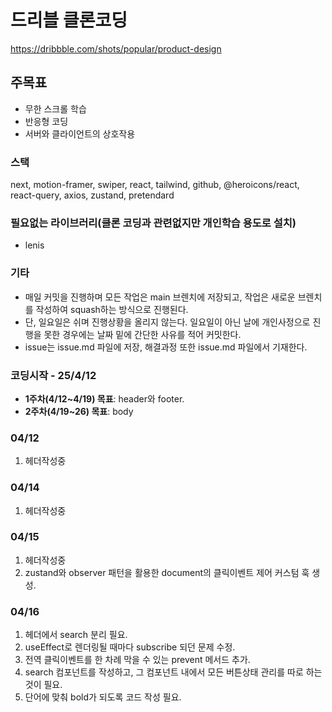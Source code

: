# 드리블 클론코딩

https://dribbble.com/shots/popular/product-design

## 주목표

- 무한 스크롤 학습
- 반응형 코딩
- 서버와 클라이언트의 상호작용

### 스택

next, motion-framer, swiper, react, tailwind, github, @heroicons/react, react-query, axios, zustand, pretendard

### 필요없는 라이브러리(클론 코딩과 관련없지만 개인학습 용도로 설치)

- lenis

### 기타

- 매일 커밋을 진행하며 모든 작업은 main 브렌치에 저장되고, 작업은 새로운 브렌치를 작성하여 squash하는 방식으로 진행된다.
- 단, 일요일은 쉬며 진행상황을 올리지 않는다. 일요일이 아닌 날에 개인사정으로 진행을 못한 경우에는 날짜 밑에 간단한 사유를 적어 커밋한다.
- issue는 issue.md 파일에 저장, 해결과정 또한 issue.md 파일에서 기재한다.

### 코딩시작 - 25/4/12

- **1주차(4/12~4/19) 목표**: header와 footer.
- **2주차(4/19~26) 목표**: body

### 04/12

1. 헤더작성중

### 04/14

1. 헤더작성중

### 04/15

1. 헤더작성중
2. zustand와 observer 패턴을 활용한 document의 클릭이벤트 제어 커스텀 훅 생성.

### 04/16

1. 헤더에서 search 분리 필요.
2. useEffect로 렌더링될 때마다 subscribe 되던 문제 수정.
3. 전역 클릭이벤트를 한 차례 막을 수 있는 prevent 메서드 추가.
4. search 컴포넌트를 작성하고, 그 컴포넌트 내에서 모든 버튼상태 관리를 따로 하는 것이 필요.
5. 단어에 맞춰 bold가 되도록 코드 작성 필요.
